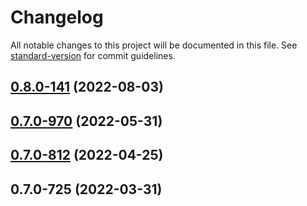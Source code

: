 # Changelog

All notable changes to this project will be documented in this file. See [standard-version](https://github.com/conventional-changelog/standard-version) for commit guidelines.

## [0.8.0-141](https://github.com/TIBCOSoftware/labs-air-services/compare/v0.7.0-970...v0.8.0-141) (2022-08-03)

## [0.7.0-970](https://github.com/TIBCOSoftware/labs-air-services/compare/v0.7.0-812...v0.7.0-970) (2022-05-31)

## [0.7.0-812](https://github.com/TIBCOSoftware/labs-air-services/compare/v0.7.0-725...v0.7.0-812) (2022-04-25)

## 0.7.0-725 (2022-03-31)
